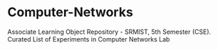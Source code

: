 # Computer-Networks

Associate Learning Object Repository - SRMIST, 5th Semester (CSE). Curated List of Experiments in Computer Networks Lab 